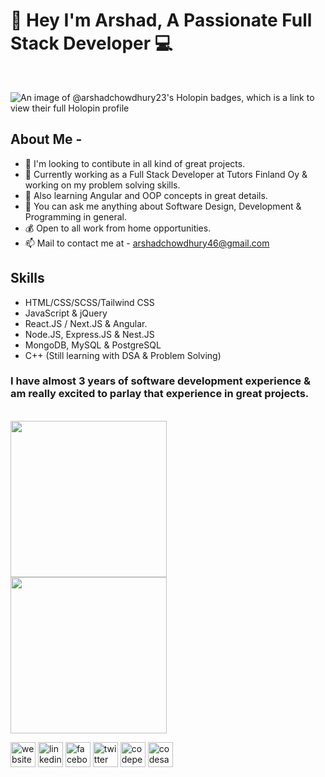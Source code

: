 # [&#x200B;](#)👋 Hey I'm Arshad, A Passionate Full Stack Developer 💻

<br />

![An image of @arshadchowdhury23's Holopin badges, which is a link to view their full Holopin profile](https://holopin.me/arshadchowdhury23)

## [&#x200B;](#)About Me - 

- 👯 I'm looking to contibute in all kind of great projects.
- 🔭 Currently working as a Full Stack Developer at Tutors Finland Oy & working on my problem solving skills.
- 🌱 Also learning Angular and OOP concepts in great details.
- 💬 You can ask me anything about Software Design, Development & Programming in general.
- 💰 Open to all work from home opportunities. 
- 📫 Mail to contact me at - arshadchowdhury46@gmail.com

## [&#x200B;](#)Skills
- HTML/CSS/SCSS/Tailwind CSS
- JavaScript & jQuery
- React.JS / Next.JS & Angular.
- Node.JS, Express.JS & Nest.JS
- MongoDB, MySQL & PostgreSQL
- C++ (Still learning with DSA & Problem Solving)


### [&#x200B;](#)I have almost 3 years of software development experience & am really excited to parlay that experience in great projects.

<br />

  <img height=250 align="center" src="https://github-readme-stats.vercel.app/api?username=ArshadChowdhury&show_icons=true&theme=onedark&include_all_commits=true&line_height=30&text_bold=true&rank_icon=github&card_width=350" />

<br />

  <img height=250 align="center" src="https://github-readme-stats.vercel.app/api/top-langs?username=ArshadChowdhury&langs_count=4&layout=donut&card_width=350&theme=onedark&text_bold=true" />

<br />

[<img src='https://cdn.simpleicons.org/weblate/black/white' alt='website' height='40'>](https://arshadchowdhury.vercel.app/)  [<img src='https://cdn.simpleicons.org/livechat/black/white' alt='linkedin' height='40'>](https://www.linkedin.com/in/mohammed-arshad-67920b213/) [<img src='https://cdn.simpleicons.org/facebook/black/white' alt='facebook' height='40'>](https://www.facebook.com/arshad.chowdhury23/)  [<img src='https://cdn-icons-png.flaticon.com/512/124/124021.png' alt='twitter' height='40'>](https://twitter.com/@Arshaaaaaaaaaad)  [<img src='https://cdn.simpleicons.org/codepen/black/white' alt='codepen' height='40'>](https://codepen.io/Serial_killer_00)  [<img src='https://cdn.simpleicons.org/codesandbox/black/white' alt='codesandbox' height='40'>](https://codesandbox.io/u/ArshadChowdhury)
